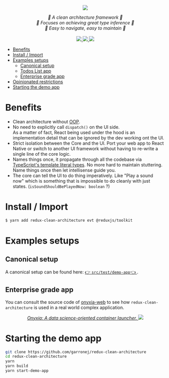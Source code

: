 <p align="center">
    <img src="https://user-images.githubusercontent.com/6702424/151054088-b21c1cd6-912a-4dcf-b54d-af74e8632620.png">  
</p>
<p align="center">
    <i>📐 A clean architecture framework 📐</i>
    <br/>
    <i>🔩 Focuses on achieving great type inference 🔩</i>
    <br/>
    <i>🎯 Easy to navigate, easy to maintain 🎯</i>
    <br>
    <br>
    <a href="https://github.com/garronej/redux-clean-architecture/actions">
      <img src="https://github.com/garronej/redux-clean-architecture/workflows/ci/badge.svg?branch=main">
    </a>
    <a href="https://bundlephobia.com/package/redux-clean-architecture">
      <img src="https://img.shields.io/bundlephobia/minzip/redux-clean-architecture">
    </a>
    <a href="https://github.com/garronej/redux-clean-architecture/blob/main/LICENSE">
      <img src="https://img.shields.io/npm/l/redux-clean-architecture">
    </a>
</p>

-   [Benefits](#benefits)
-   [Install / Import](#install--import)
-   [Examples setups](#examples-setups)
    -   [Canonical setup](#canonical-setup)
    -   [Todos List app](#todos-list-app)
    -   [Enterprise grade app](#enterprise-grade-app)
-   [Opinionated restrictions](#opinionated-restrictions)
-   [Starting the demo app](#starting-the-demo-app)

# Benefits

-   Clean architecture without [OOP](https://www.youtube.com/watch?v=QM1iUe6IofM).
-   No need to explicitly call `dispatch()` on the UI side.  
    As a matter of fact, React being used
    under the hood is an implementation detail that can be ignored by the dev working ont the UI.
-   Strict isolation between the Core and the UI. Port your web app to React Native or switch to another
    UI framework without having to re-write a single line of the core logic.
-   Names things once, it propagate through all the codebase via [TypeScript's template literal types](https://www.typescriptlang.org/docs/handbook/2/template-literal-types.html). No more hard to maintain stuttering.  
    Name things once then let intellisense guide you.
-   The core can tell the UI to do thing imperatively. Like "Play a sound now" which is something that
    is impossible to do cleanly with just states. (`isSoundShouldBePlayedNow: boolean` ?)

# Install / Import

```bash
$ yarn add redux-clean-architecture evt @reduxjs/toolkit
```

# Examples setups

## Canonical setup

A canonical setup can be found here: [👉 `src/test/demo-app`👈 ](https://github.com/garronej/redux-clean-architecture/tree/main/src/test/demo-app).

## Enterprise grade app

You can consult the source code of [onyxia-web](https://github.com/InseeFrLab/onyxia-web) to see how `redux-clean-architecture` is used in a real world complex application.

<p align="center">
  <a href="https://github.com/InseeFrLab/onyxia-web">
  <i>Onyxia: A data science-oriented container launcher.</i>
    <img src="https://user-images.githubusercontent.com/6702424/139264787-37efc793-1d55-4fa4-a4a9-782af8357cff.png">
  </a>
</p>

# Starting the demo app

```bash
git clone https://github.com/garronej/redux-clean-architecture
cd redux-clean-architecture
yarn
yarn build
yarn start-demo-app
```
